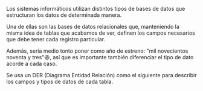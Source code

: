 Los sistemas informáticos utilizan distintos tipos de bases de datos que estructuran los datos de determinada manera. 

Una de ellas son las bases de datos relacionales que, manteniendo la misma idea de tablas que acabamos de ver, definen los campos necesarios que debe tener cada registro particular. 

Además, sería medio tonto poner como año de estreno: "mil novecientos noventa y tres":laughing:, así que es importante también diferenciar el tipo de dato acorde a cada caso. 

Se usa un DER (Diagrama Entidad Relación) como el siguiente para describir los campos y tipos de datos de cada tabla.

<div
  class='mu-erd'
  data-entities='{
    "Entity_1": {
      "ent1_id": {
        "type": "Integer",
        "pk": false
      },
      "ent1_description": {
        "type": "Varchar"
      }
    }
  }'>
</div>

<div
  class='mu-erd'
  data-entities='{
    "series_peliculas": {
      "titulo": {
        "type": "Text"
        "pk": true
      },
      "descripcion": {
        "type": "Text"
      },
      "creador": {
        "type": "Text"
      },
      "personajes": {
        "type": "Text"
      },
      "temporadas": {
        "type": "Integer"
      },
      "estreno": {
        "type": "Integer"
      },
      "puntuacion": {
        "type": "Real"
      }
    }
  }'>
</div>